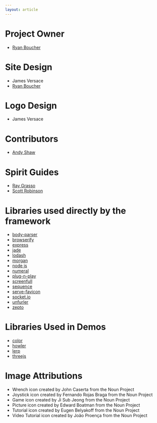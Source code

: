 ```yaml
---
layout: article
---
```

# Project Owner
- [Ryan Boucher](http://distributedlife.com)

# Site Design
- James Versace
- [Ryan Boucher](http://distributedlife.com)

# Logo Design
- James Versace

# Contributors
- [Andy Shaw](https://github.com/HenryTheHamster)

# Spirit Guides
- [Ray Grasso](http://raygrasso.com/)
- [Scott Robinson](http://quadhome.com/)

# Libraries used directly by the framework
- [body-parser](https://github.com/expressjs/body-parser)
- [browserify](http://browserify.org/)
- [express](http://expressjs.com/)
- [jade](http://jade-lang.com/)
- [lodash](https://lodash.com/)
- [morgan](https://github.com/expressjs/morgan)
- [node js](https://nodejs.org/)
- [numeral](http://numeraljs.com/)
- [plug-n-play](https://github.com/distributedlife/plug-n-play)
- [screenfull](https://github.com/sindresorhus/screenfull.js/)
- [sequence](https://github.com/distributedlife/sequence)
- [serve-favicon](https://github.com/expressjs/serve-favicon)
- [socket.io](http://socket.io/)
- [unfurler](https://github.com/distributedlife/unfurler)
- [zepto](http://zeptojs.com/)

# Libraries Used in Demos
- [color](https://github.com/harthur/color)
- [howler](https://github.com/goldfire/howler.js/)
- [lerp](https://www.npmjs.com/package/lerp)
- [threejs](http://threejs.org/)

# Image Attributions
- Wrench icon created by John Caserta from the Noun Project
- Joystick icon created by Fernando Rojas Braga from the Noun Project
- Game icon created by Ji Sub Jeong from the Noun Project
- Picture icon created by Edward Boatman from the Noun Project
- Tutorial icon created by Eugen Belyakoff from the Noun Project
- Video Tutorial icon created by Jo&#227;o Proen&#231;a from the Noun Project